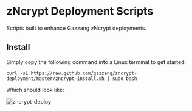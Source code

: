zNcrypt Deployment Scripts
==========================

Scripts built to enhance Gazzang zNcrypt deployments.

Install
-------

Simply copy the following command into a Linux terminal to get started:
```
curl -sL https://raw.github.com/gazzang/zncrypt-deployment/master/zncrypt-install.sh | sudo bash
```

Which should look like:

![zncrypt-deploy](https://s3.amazonaws.com/gazzang-implementation/zncrypt-install-run.gif)
